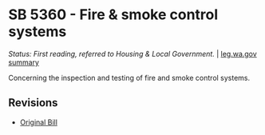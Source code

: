 # SB 5360 - Fire & smoke control systems
*Status: First reading, referred to Housing & Local Government.* | [leg.wa.gov summary](https://app.leg.wa.gov/billsummary?BillNumber=5360&Year=2021)

Concerning the inspection and testing of fire and smoke control systems.

## Revisions
* [Original Bill](1/)